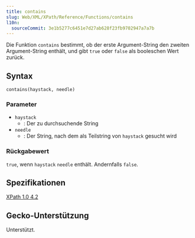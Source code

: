 ```yaml
---
title: contains
slug: Web/XML/XPath/Reference/Functions/contains
l10n:
  sourceCommit: 3e1b5277c6451e7d27ab628f23fb9702947a7a7b
---
```


Die Funktion `contains` bestimmt, ob der erste Argument-String den zweiten Argument-String enthält, und gibt `true` oder `false` als booleschen Wert zurück.

## Syntax

```plain
contains(haystack, needle)
```

### Parameter

- `haystack`
  - : Der zu durchsuchende String
- `needle`
  - : Der String, nach dem als Teilstring von `haystack` gesucht wird

### Rückgabewert

`true`, wenn `haystack` `needle` enthält. Andernfalls `false`.

## Spezifikationen

[XPath 1.0 4.2](https://www.w3.org/TR/1999/REC-xpath-19991116/#function-contains)

## Gecko-Unterstützung

Unterstützt.
